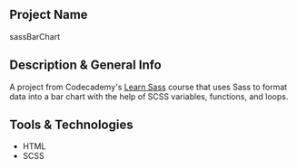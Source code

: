 ## Project Name
sassBarChart

## Description & General Info
A project from Codecademy's [Learn Sass]() course that uses Sass to format data into a bar chart with the help of SCSS variables, functions, and loops.

## Tools & Technologies
- HTML 
- SCSS

